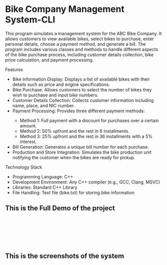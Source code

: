 # Bike Company Management System-CLI

This program simulates a management system for the ABC Bike Company. It allows customers to view available bikes, select bikes to purchase, enter personal details, choose a payment method, and generate a bill. The program includes various classes and methods to handle different aspects of the bike purchase process, including customer details collection, bike price calculation, and payment processing.

Features
<ul>
<li>Bike Information Display: Displays a list of available bikes with their details such as price and engine specifications.</li>
<li>Bike Purchase: Allows customers to select the number of bikes they wish to purchase and input bike numbers.</li>
<li>Customer Details Collection: Collects customer information including name, place, and NIC number.</li>
<li>Payment Processing: Provides three different payment methods:</li>
<ul>
<li>Method 1: Full payment with a discount for purchases over a certain amount.</li>
<li>Method 2: 50% upfront and the rest in 6 installments.</li>
<li>Method 3: 25% upfront and the rest in 36 installments with a 5% interest.</li></ul>
<li>Bill Generation: Generates a unique bill number for each purchase.</li>
<li>Production and Store Integration: Simulates the bike production unit notifying the customer when the bikes are ready for pickup.</li>

</ul>

Technology Stack
<ul>
<li>Programming Language: C++</li>
<li>Development Environment: Any C++ compiler (e.g., GCC, Clang, MSVC)</li>
<li>Libraries: Standard C++ Library</li>
<li>File Handling: Text file (bike.txt) for storing bike information</li>
</ul>

<h2>This is the Full Demo of the project</h2><br><br>



<br><br>
<h2>This is the screenshots of the system</h2><br><br>

